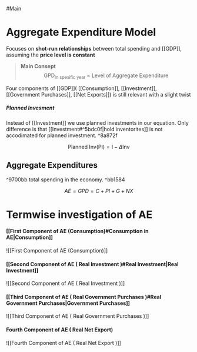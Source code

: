 #Main 
# Aggregate Expenditure Model
Focuses on **shot-run relationships** between total spending and [[GDP]], assuming the **price level is constant**


>  **Main Consept** 
> $$
\text{GPD}_\text{In spesific year} \; \propto \; \text{Level of Aggregate Expenditure}
 $$

Four components of [[GDP]]( [[Consumption]], [[Investment]], [[Government Purchases]], [[Net Exports]]) is still relevant with a slight twist

##### Planned Invesment
Instead of [[Investment]] we use planned investments in our equation. Only difference is that [[Investment#^5bdc0f|hold inventorites]] is not accodimated for planned investment.
^8a872f

$$
\text{Planned Inv(PI)} = \text{I} - \Delta \text{Inv}
$$

## Aggregate Expenditures
^9700bb
total spending in the economy.
^bb1584

$$
AE = GPD = C + PI + G + NX
$$

# Termwise investigation of AE
#### [[First Component of AE (Consumption)#Consumption in AE|Consumption]]
![[First Component of AE (Consumption)]]

#### [[Second Component of AE ( Real Investment )#Real Investment|Real Investment]]
![[Second Component of AE ( Real Investment )]]

#### [[Third Component of AE ( Real Government Purchases )#Real Government Purchases|Government Purchases]]
![[Third Component of AE ( Real Government Purchases )]]

#### Fourth Component of AE ( Real Net Export)
![[Fourth Component of AE ( Real Net Export )]]
